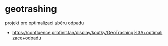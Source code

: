# geotrashing

projekt pro optimalizaci sběru odpadu
* https://confluence.profinit.lan/display/koutky/GeoTrashing%3A+optimalizace+odpadu